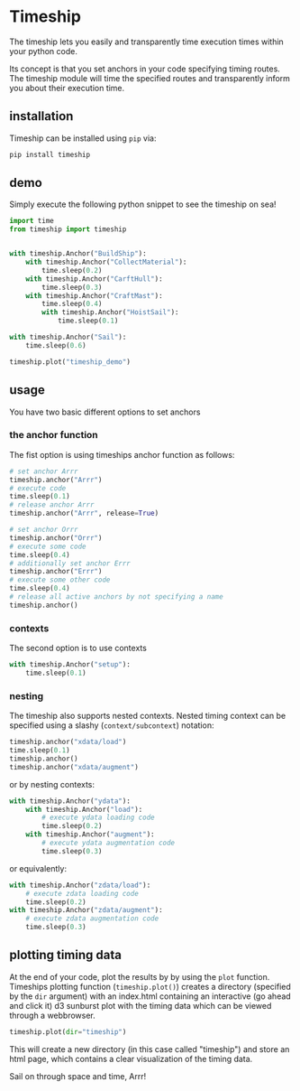 # Timeship

The timeship lets you easily and transparently time execution times within your python code.

Its concept is that you set anchors in your code specifying timing routes. The timeship module will time the specified routes and transparently inform you about their execution time.

## installation
Timeship can be installed using `pip` via:
```bash
pip install timeship
```

## demo
Simply execute the following python snippet to see the timeship on sea!
```python
import time
from timeship import timeship


with timeship.Anchor("BuildShip"):
    with timeship.Anchor("CollectMaterial"):
        time.sleep(0.2)
    with timeship.Anchor("CarftHull"):
        time.sleep(0.3)
    with timeship.Anchor("CraftMast"):
        time.sleep(0.4)
        with timeship.Anchor("HoistSail"):
            time.sleep(0.1)

with timeship.Anchor("Sail"):
    time.sleep(0.6)

timeship.plot("timeship_demo")

```

## usage
You have two basic different options to set anchors

### the anchor function
The fist option is using timeships anchor function as follows:
```python
# set anchor Arrr
timeship.anchor("Arrr")
# execute code
time.sleep(0.1)
# release anchor Arrr
timeship.anchor("Arrr", release=True)

# set anchor Orrr
timeship.anchor("Orrr")
# execute some code
time.sleep(0.4)
# additionally set anchor Errr
timeship.anchor("Errr")
# execute some other code
time.sleep(0.4)
# release all active anchors by not specifying a name
timeship.anchor()
```

### contexts
The second option is to use contexts

```python
with timeship.Anchor("setup"):
    time.sleep(0.1)
```

### nesting
The timeship also supports nested contexts.
Nested timing context can be specified using a slashy (`context/subcontext`) notation:
```python
timeship.anchor("xdata/load")
time.sleep(0.1)
timeship.anchor()
timeship.anchor("xdata/augment")
```

or by nesting contexts:
```python
with timeship.Anchor("ydata"):
    with timeship.Anchor("load"):
        # execute ydata loading code
        time.sleep(0.2)
    with timeship.Anchor("augment"):
        # execute ydata augmentation code
        time.sleep(0.3)
```

or equivalently:
```python
with timeship.Anchor("zdata/load"):
    # execute zdata loading code
    time.sleep(0.2)
with timeship.Anchor("zdata/augment"):
    # execute zdata augmentation code
    time.sleep(0.3)
```

## plotting timing data
At the end of your code, plot the results by by using the `plot` function. Timeships plotting function (`timeship.plot()`) creates a directory (specified by the `dir` argument) with an index.html containing an interactive (go ahead and click it) d3 sunburst plot with the timing data which can be viewed through a webbrowser.

```python
timeship.plot(dir="timeship")
```
This will create a new directory (in this case called "timeship") and store an html page, which contains a clear visualization of the timing data.

Sail on through space and time, Arrr!
